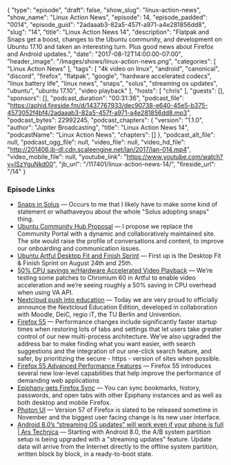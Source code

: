 {
  "type": "episode",
  "draft": false,
  "show_slug": "linux-action-news",
  "show_name": "Linux Action News",
  "episode": 14,
  "episode_padded": "0014",
  "episode_guid": "2adaaab3-82a5-457f-a971-a4e281856dd8",
  "slug": "14",
  "title": "Linux Action News 14",
  "description": "Flatpak and Snaps get a boost, changes to the Ubuntu community, and development on Ubuntu 17.10 and taken an interesting turn. Plus good news about Firefox and Android updates.",
  "date": "2017-08-12T14:00:00-07:00",
  "header_image": "/images/shows/linux-action-news.png",
  "categories": [
    "Linux Action News"
  ],
  "tags": [
    "4k video on linux",
    "android",
    "canonical",
    "discord",
    "firefox",
    "flatpak",
    "google",
    "hardware accelerated codecs",
    "linux battery life",
    "linux news",
    "snaps",
    "solus",
    "streaming os updates",
    "ubuntu",
    "ubuntu 17.10",
    "video playback"
  ],
  "hosts": [
    "chris"
  ],
  "guests": [],
  "sponsors": [],
  "podcast_duration": "00:31:36",
  "podcast_file": "https://aphid.fireside.fm/d/1437767933/dec90738-e640-45e5-b375-4573052f4bf4/2adaaab3-82a5-457f-a971-a4e281856dd8.mp3",
  "podcast_bytes": 22992245,
  "podcast_chapters": {
    "version": "1.1.0",
    "author": "Jupiter Broadcasting",
    "title": "Linux Action News 14",
    "podcastName": "Linux Action News",
    "chapters": []
  },
  "podcast_alt_file": null,
  "podcast_ogg_file": null,
  "video_file": null,
  "video_hd_file": "http://201406.jb-dl.cdn.scaleengine.net/lan/2017/lan-014.mp4",
  "video_mobile_file": null,
  "youtube_link": "https://www.youtube.com/watch?v=ISzYguNkd00",
  "jb_url": "/117401/linux-action-news-14/",
  "fireside_url": "/14"
}


### Episode Links

  * [Snaps in Solus](https://plus.google.com/+IkeyDoherty/posts/QF86urMjkqo "Snaps in Solus") — Occurs to me that I likely have to make some kind of statement or whathaveyou about the whole "Solus adopting snaps" thing. 
  * [Ubuntu Community Hub Proposal](https://popey.com/blog/posts/ubuntu-community-hub-proposal.html "Ubuntu Community Hub Proposal") — I propose we replace the Community Portal with a dynamic and collaboratively maintained site. The site would raise the profile of conversations and content, to improve our onboarding and communication issues.
  * [Ubuntu Artful Desktop Fit and Finish Sprint](https://insights.ubuntu.com/2017/08/08/ubuntu-artful-desktop-fit-and-finish-sprint/ "Ubuntu Artful Desktop Fit and Finish Sprint") — First up is the Desktop Fit & Finish Sprint on August 24th and 25th.
  * [50% CPU savings w/Hardware Accelerated Video Playback](https://insights.ubuntu.com/2017/08/11/ubuntu-desktop-weekly-update-august-11-2017/?utm_content=buffer6b52b&utm_medium=social&utm_source=plus.google.com&utm_campaign=buffer&_utm_source=1-2-2 "50% CPU savings w/Hardware Accelerated Video Playback") — We’re testing some patches to Chromium 60 in Artful to enable video acceleration and we’re seeing roughly a 50% saving in CPU overhead when using VA API. 
  * [Nextcloud push into education](https://nextcloud.com/blog/nextcloud-moodle-and-4-other-partners-announce-education-edition/ "Nextcloud push into education") — Today we are very proud to officially announce the Nextcloud Education Edition, developed in collaboration with Moodle, DeiC, regio iT, the TU Berlin and Univention.
  * [Firefox 55](https://www.mozilla.org/en-US/firefox/55.0/releasenotes/ "Firefox 55") — Performance changes include significantly faster startup times when restoring lots of tabs and settings that let users take greater control of our new multi-process architecture. We’ve also upgraded the address bar to make finding what you want easier, with search suggestions and the integration of our one-click search feature, and safer, by prioritizing the secure - https - version of sites when possible.
  * [Firefox 55 Advanced Performance Features](https://hacks.mozilla.org/2017/08/firefox-55-supports-webvr/ "Firefox 55 Advanced Performance Features") — Firefox 55 introduces several new low-level capabilities that help improve the performance of demanding web applications
  * [Epiphany gets Firefox Sync](https://blogs.gnome.org/mcatanzaro/2017/08/09/on-firefox-sync/ "Epiphany gets Firefox Sync") — You can sync bookmarks, history, passwords, and open tabs with other Epiphany instances and as well as both desktop and mobile Firefox. 
  * [Photon UI](https://www.xda-developers.com/firefox-nightly-new-photon-ui/ "Photon UI") — Version 57 of Firefox is slated to be released sometime in November and the biggest user facing change is its new user interface.
  * [Android 8.0’s “streaming OS updates” will work even if your phone is full | Ars Technica](https://arstechnica.com/gadgets/2017/08/android-8-0s-streaming-os-updates-will-work-even-if-your-phone-is-full/ "Android 8.0’s “streaming OS updates” will work even if your phone is full | Ars Technica") — Starting with Android 8.0, the A/B system partition setup is being upgraded with a "streaming updates" feature. Update data will arrive from the Internet directly to the offline system partition, written block by block, in a ready-to-boot state.


